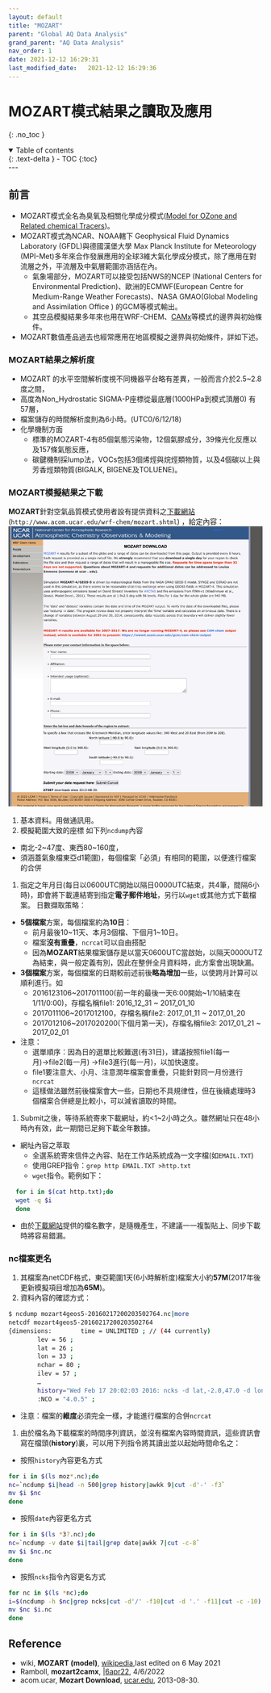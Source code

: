```yaml
---
layout: default
title: "MOZART"
parent: "Global AQ Data Analysis"
grand_parent: "AQ Data Analysis"
nav_order: 1
date: 2021-12-12 16:29:31              
last_modified_date:   2021-12-12 16:29:36
---
```


# MOZART模式結果之讀取及應用
{: .no_toc }

<details open markdown="block">
  <summary>
    Table of contents
  </summary>
  {: .text-delta }
- TOC
{:toc}
</details>
---

## 前言
- MOZART模式全名為臭氧及相關化學成分模式([Model for OZone and Related chemical Tracers](https://en.wikipedia.org/wiki/MOZART_(model)))。
- MOZART模式為NCAR、NOAA轄下 Geophysical Fluid Dynamics Laboratory (GFDL)與德國漢堡大學 Max Planck Institute for Meteorology (MPI-Met)多年來合作發展應用的全球3維大氣化學成分模式，除了應用在對流層之外，平流層及中氣層範圍亦涵括在內。 
  - 氣象場部分，MOZART可以接受包括NWS的NCEP (National Centers for Environmental Prediction)、歐洲的ECMWF(European Centre for Medium-Range Weather Forecasts)、NASA GMAO(Global Modeling and Assimilation Office ) 的GCM等模式輸出。
  - 其空品模擬結果多年來也用在WRF-CHEM、[CAMx](https://www.camx.com/download/support-software/)等模式的邊界與初始條件。
- MOZART數值產品過去也經常應用在地區模擬之邊界與初始條件，詳如下述。

### MOZART結果之解析度
- MOZART 的水平空間解析度視不同機器平台略有差異，一般而言介於2.5~2.8度之間，
- 高度為Non_Hydrostatic SIGMA-P座標從最底層(1000HPa到模式頂層0) 有57層，
- 檔案儲存的時間解析度則為6小時。(UTC0/6/12/18)
- 化學機制方面
  - 標準的MOZART-4有85個氣態污染物，12個氣膠成分，39條光化反應以及157條氣態反應，
  - 碳鍵機制採lump法，VOCs包括3個烯烴與烷烴類物質，以及4個碳以上與芳香烴類物質(BIGALK, BIGENE及TOLUENE)。

### MOZART模擬結果之下載
**MOZART**針對空氣品質模式使用者設有提供資料之[下載網站](http://www.acom.ucar.edu/wrf-chem/mozart.shtml)(`http://www.acom.ucar.edu/wrf-chem/mozart.shtml`) ，給定內容：
![](https://raw.githubusercontent.com/sinotec2/Focus-on-Air-Quality/main/assets/images/mozart_download.png)
1. 基本資料。用做通訊用。
1. 模擬範圍大致的座標 
如下列`ncdump`內容
  - 南北-2~47度、東西80~160度，
  - 須涵蓋氣象檔東亞d1範圍)，每個檔案「必須」有相同的範圍，以便進行檔案的合併
1. 指定之年月日(每日以0600UTC開始以隔日0000UTC結束，共4筆，間隔6小時)，即會將下載連結寄到指定**電子郵件地址**，另行以`wget`或其他方式下載檔案。 日數擷取策略： 
- **5個檔案**方案，每個檔案約為**10日**： 
  - 前月最後10~11天、本月3個檔、下個月1~10日。
  - 檔案**沒有重疊**，`ncrcat`可以自由搭配
  - 因為**MOZART**結果檔案儲存是以當天0600UTC當啟始，以隔天0000UTZ為結束，與一般定義有別，因此在整併全月資料時，此方案會出現缺漏。
- **3個檔案**方案，每個檔案的日期較前述前後**略為增加**一些，以使跨月計算可以順利進行。如
  - 2016123106~2017011100(前一年的最後一天6:00開始~1/10結束在1/11/0:00)，存檔名稱file1:  2016_12_31 ~ 2017_01_10
  - 2017011106~2017012100，存檔名稱file2:  2017_01_11 ~ 2017_01_20
  - 2017012106~2017020200(下個月第一天)，存檔名稱file3:  2017_01_21 ~ 2017_02_01 
- 注意：
  - 選單順序：因為日的選單比較難選(有31日)，建議按照file1(每一月)→file2(每一月) →file3進行(每一月)，以加快速度。
  - file1要注意大、小月、注意潤年檔案會重疊，只能針對同一月份進行`ncrcat`
  - 這樣做法雖然前後檔案會大一些，日期也不具規律性，但在後續處理時3個檔案合併總是比較小，可以減省讀取的時間。
1. Submit之後，等待系統寄來下載網址，約<1~2小時之久。雖然網址只在48小時內有效，此一期間已足夠下載全年數據。 
- 網址內容之萃取
  - 全選系統寄來信件之內容、貼在工作站系統成為一文字檔(如`EMAIL.TXT`)
  - 使用GREP指令：`grep http EMAIL.TXT >http.txt`
  - `wget`指令。範例如下：

```bash
  for i in $(cat http.txt);do 
  wget -q $i
  done
```
  - 由於[下載網站](http://www.acom.ucar.edu/wrf-chem/mozart.shtml)提供的檔名數字，是隨機產生，不建議一一複製貼上、同步下載時將容易錯漏。

### nc檔案更名
1. 其檔案為netCDF格式，東亞範圍1天(6小時解析度)檔案大小約**57M**(2017年後更新模擬項目增加為**65M**)。
1. 資料內容的確認方式： 

```bash
$ ncdump mozart4geos5-20160217200203502764.nc|more
netcdf mozart4geos5-20160217200203502764 
{dimensions:        time = UNLIMITED ; // (44 currently)
        lev = 56 ;
        lat = 26 ;
        lon = 33 ;
        nchar = 80 ;
        ilev = 57 ;
        …
        history="Wed Feb 17 20:02:03 2016: ncks -d lat,-2.0,47.0 -d lon,80.0,160.0 /var/www/html/acd/wrf-chem/archive/mozart4geos5_20121231.nc /var/www/html/acd/wrf-chem/temp/20160217200203502764-20121231.nc" ;
        :NCO = "4.0.5" ;
```
- 注意：檔案的**維度**必須完全一樣，才能進行檔案的合併`ncrcat`
1. 由於檔名為下載檔案的時間序列資訊，並沒有檔案內容時間資訊，這些資訊會寫在檔頭(**history**)裏，可以用下列指令將其讀出並以起始時間命名之： 
  - 按照`history`內容更名方式

```bash
for i in $(ls moz*.nc);do 
nc=`ncdump $i|head -n 500|grep history|awkk 9|cut -d'-' -f3`
mv $i $nc
done
```
- 按照`date`內容更名方式

```bash
for i in $(ls *3?.nc);do 
nc=`ncdump -v date $i|tail|grep date|awkk 7|cut -c-8`
mv $i $nc.nc
done
```
- 按照`ncks`指令內容更名方式

```bash
for nc in $(ls *nc);do 
i=$(ncdump -h $nc|grep ncks|cut -d'/' -f10|cut -d '.' -f11|cut -c -10)
mv $nc $i.nc
done
```

## Reference
- wiki, **MOZART (model)**, [wikipedia](https://en.wikipedia.org/wiki/MOZART_(model)),last edited on 6 May 2021
- Ramboll, **mozart2camx**,  |[6apr22](https://camx-wp.azurewebsites.net/getmedia/mozart2camx.6apr22.tgz), 4/6/2022
- acom.ucar, **Mozart Download**, [ucar.edu](http://www.acom.ucar.edu/wrf-chem/mozart.shtml), 2013-08-30.